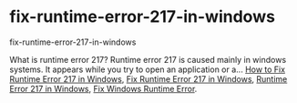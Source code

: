 # fix-runtime-error-217-in-windows
fix-runtime-error-217-in-windows

What is runtime error 217? Runtime error 217 is caused mainly in windows systems. It appears while you try to open an application or a...
[How to Fix Runtime Error 217 in Windows](https://geekeasier.com/fix-runtime-error-217-in-windows-system/7900/),
[Fix Runtime Error 217 in Windows](https://geekeasier.com/fix-runtime-error-217-in-windows-system/7900/),
[Runtime Error 217 in Windows](https://geekeasier.com/fix-runtime-error-217-in-windows-system/7900/),
[Fix Windows Runtime Error](https://geekeasier.com/fix-runtime-error-217-in-windows-system/7900/).
